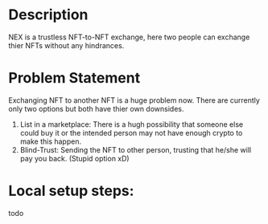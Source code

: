 # Description
  NEX is a trustless NFT-to-NFT exchange, here two people can exchange thier NFTs without any hindrances.
  
# Problem Statement
  Exchanging NFT to another NFT is a huge problem now. There are currently only two options but both have thier own downsides.
  
  1. List in a marketplace: There is a hugh possibility that someone else could buy it or the intended person may not have enough crypto to make this happen.
  2. Blind-Trust: Sending the NFT to other person, trusting that he/she will pay you back. (Stupid option xD)

# Local setup steps:

  todo
  


